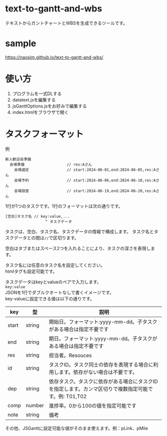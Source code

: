# text-to-gantt-and-wbs
テキストからガントチャートとWBSを生成できるツールです。

# sample
https://naosim.github.io/text-to-gantt-and-wbs/

# 使い方
1. プログラムを一式DLする  
2. datatext.jsを編集する
3. jsGanttOptions.jsをお好みで編集する
4. index.htmlをブラウザで開く

# タスクフォーマット
例
```
新人歓迎会準備
  会場準備                   // res:Aさん
    会場選定                 // start:2024-06-01,end:2024-06-05,res:Aさん
    会場予約                 // start:2024-06-06,end:2024-06-10,res:Aさん
    会場設営                 // start:2024-06-19,end:2024-06-20,res:Aさん
```
1行が1つのタスクです。1行のフォーマットは次の通りです。
```
[空白]タスク名 // key:value,...
                  ^ タスクデータ
```
タスクは、空白、タスク名、タスクデータの情報で構成します。
タスク名とタスクデータとの間は`//`で区切ります。 

空白はタブまたはスペース2つを入れることにより、タスクの深さを表現します。 

タスク名には任意のタスク名を設定してください。  
htmlタグも設定可能です。

タスクデータはkeyとvalueのペアで入力します。  
`key:value`   
JSONを1行でダブルクオートなしで書くイメージです。  
key-valueに設定できる値は以下の通りです。

key | 型 | 説明
--|--|--
start | string | 開始日。フォーマット:yyyy-mm-dd。子タスクがある場合は指定不要です
end | string | 期日。フォーマット:yyyy-mm-dd。子タスクがある場合は指定不要です
res | string | 担当者。Resouces
id | string | タスクID。タスク同士の依存を表現する場合に利用します。依存がない場合は不要です。
dep | string | 依存タスク。タスクに依存がある場合にタスクIDを指定します。カンマ区切りで複数指定可能です。例: T01,T02
comp | number | 進捗率。0から100の値を指定可能です
note | string | 備考

その他、JSGanttに設定可能な値がそのまま使えます。例：pLink、pMile

